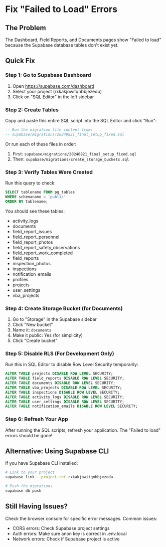 # Fix "Failed to Load" Errors

## The Problem
The Dashboard, Field Reports, and Documents pages show "Failed to load" because the Supabase database tables don't exist yet.

## Quick Fix

### Step 1: Go to Supabase Dashboard
1. Open https://supabase.com/dashboard
2. Select your project (rxkakjowitqnbbjezedu)
3. Click on "SQL Editor" in the left sidebar

### Step 2: Create Tables
Copy and paste this entire SQL script into the SQL Editor and click "Run":

```sql
-- Run the migration file content from:
-- supabase/migrations/20240821_final_setup_fixed.sql
```

Or run each of these files in order:
1. First: `supabase/migrations/20240821_final_setup_fixed.sql`
2. Then: `supabase/migrations/create_storage_buckets.sql`

### Step 3: Verify Tables Were Created
Run this query to check:
```sql
SELECT tablename FROM pg_tables 
WHERE schemaname = 'public' 
ORDER BY tablename;
```

You should see these tables:
- activity_logs
- documents
- field_report_issues
- field_report_personnel
- field_report_photos
- field_report_safety_observations
- field_report_work_completed
- field_reports
- inspection_photos
- inspections
- notification_emails
- profiles
- projects
- user_settings
- vba_projects

### Step 4: Create Storage Bucket (for Documents)
1. Go to "Storage" in the Supabase sidebar
2. Click "New bucket"
3. Name it: `documents`
4. Make it public: Yes (for simplicity)
5. Click "Create bucket"

### Step 5: Disable RLS (For Development Only)
Run this in SQL Editor to disable Row Level Security temporarily:
```sql
ALTER TABLE projects DISABLE ROW LEVEL SECURITY;
ALTER TABLE field_reports DISABLE ROW LEVEL SECURITY;
ALTER TABLE documents DISABLE ROW LEVEL SECURITY;
ALTER TABLE vba_projects DISABLE ROW LEVEL SECURITY;
ALTER TABLE inspections DISABLE ROW LEVEL SECURITY;
ALTER TABLE activity_logs DISABLE ROW LEVEL SECURITY;
ALTER TABLE user_settings DISABLE ROW LEVEL SECURITY;
ALTER TABLE notification_emails DISABLE ROW LEVEL SECURITY;
```

### Step 6: Refresh Your App
After running the SQL scripts, refresh your application. The "Failed to load" errors should be gone!

## Alternative: Using Supabase CLI
If you have Supabase CLI installed:
```bash
# Link to your project
supabase link --project-ref rxkakjowitqnbbjezedu

# Push the migrations
supabase db push
```

## Still Having Issues?
Check the browser console for specific error messages. Common issues:
- CORS errors: Check Supabase project settings
- Auth errors: Make sure anon key is correct in .env.local
- Network errors: Check if Supabase project is active